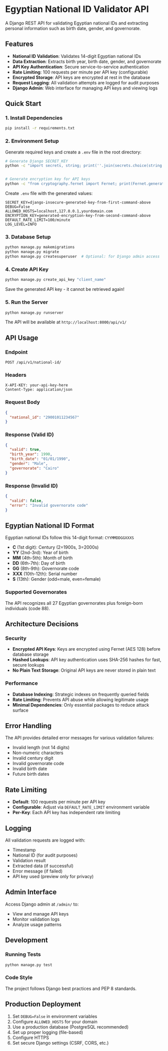 # Egyptian National ID Validator API

A Django REST API for validating Egyptian national IDs and extracting personal information such as birth date, gender, and governorate.

## Features

- **National ID Validation**: Validates 14-digit Egyptian national IDs
- **Data Extraction**: Extracts birth year, birth date, gender, and governorate
- **API Key Authentication**: Secure service-to-service authentication
- **Rate Limiting**: 100 requests per minute per API key (configurable)
- **Encrypted Storage**: API keys are encrypted at rest in the database
- **Request Logging**: All validation attempts are logged for audit purposes
- **Django Admin**: Web interface for managing API keys and viewing logs

## Quick Start

### 1. Install Dependencies

```bash
pip install -r requirements.txt
```

### 2. Environment Setup

Generate required keys and create a `.env` file in the root directory:

```bash
# Generate Django SECRET_KEY
python -c "import secrets, string; print(''.join(secrets.choice(string.ascii_letters + string.digits) for _ in range(50)))"


# Generate encryption key for API keys
python -c "from cryptography.fernet import Fernet; print(Fernet.generate_key().decode().rstrip('='))"
```

Create `.env` file with the generated values:

```env
SECRET_KEY=django-insecure-generated-key-from-first-command-above
DEBUG=False
ALLOWED_HOSTS=localhost,127.0.0.1,yourdomain.com
ENCRYPTION_KEY=generated-encryption-key-from-second-command-above
DEFAULT_RATE_LIMIT=100/minute
LOG_LEVEL=INFO
```

### 3. Database Setup

```bash
python manage.py makemigrations
python manage.py migrate
python manage.py createsuperuser  # Optional: for Django admin access
```

### 4. Create API Key

```bash
python manage.py create_api_key "client_name"
```

Save the generated API key - it cannot be retrieved again!

### 5. Run the Server

```bash
python manage.py runserver
```

The API will be available at `http://localhost:8000/api/v1/`

## API Usage

### Endpoint

```
POST /api/v1/national-id/
```

### Headers

```
X-API-KEY: your-api-key-here
Content-Type: application/json
```

### Request Body

```json
{
  "national_id": "29001011234567"
}
```

### Response (Valid ID)

```json
{
  "valid": true,
  "birth_year": 1990,
  "birth_date": "01/01/1990",
  "gender": "Male",
  "governorate": "Cairo"
}
```

### Response (Invalid ID)

```json
{
  "valid": false,
  "error": "Invalid governorate code"
}
```

## Egyptian National ID Format

Egyptian national IDs follow this 14-digit format: `CYYMMDDGGXXXS`

- **C** (1st digit): Century (2=1900s, 3=2000s)
- **YY** (2nd-3rd): Year of birth
- **MM** (4th-5th): Month of birth
- **DD** (6th-7th): Day of birth
- **GG** (8th-9th): Governorate code
- **XXX** (10th-12th): Serial number
- **S** (13th): Gender (odd=male, even=female)

### Supported Governorates

The API recognizes all 27 Egyptian governorates plus foreign-born individuals (code 88).

## Architecture Decisions

### Security

- **Encrypted API Keys**: Keys are encrypted using Fernet (AES 128) before database storage
- **Hashed Lookups**: API key authentication uses SHA-256 hashes for fast, secure lookups
- **No Plain Text Storage**: Original API keys are never stored in plain text

### Performance

- **Database Indexing**: Strategic indexes on frequently queried fields
- **Rate Limiting**: Prevents API abuse while allowing legitimate usage
- **Minimal Dependencies**: Only essential packages to reduce attack surface

## Error Handling

The API provides detailed error messages for various validation failures:

- Invalid length (not 14 digits)
- Non-numeric characters
- Invalid century digit
- Invalid governorate code
- Invalid birth date
- Future birth dates

## Rate Limiting

- **Default**: 100 requests per minute per API key
- **Configurable**: Adjust via `DEFAULT_RATE_LIMIT` environment variable
- **Per-Key**: Each API key has independent rate limiting

## Logging

All validation requests are logged with:

- Timestamp
- National ID (for audit purposes)
- Validation result
- Extracted data (if successful)
- Error message (if failed)
- API key used (preview only for privacy)

## Admin Interface

Access Django admin at `/admin/` to:

- View and manage API keys
- Monitor validation logs
- Analyze usage patterns

## Development

### Running Tests

```bash
python manage.py test
```

### Code Style

The project follows Django best practices and PEP 8 standards.

## Production Deployment

1. Set `DEBUG=False` in environment variables
2. Configure `ALLOWED_HOSTS` for your domain
3. Use a production database (PostgreSQL recommended)
4. Set up proper logging (file-based)
5. Configure HTTPS
6. Set secure Django settings (CSRF, CORS, etc.)
